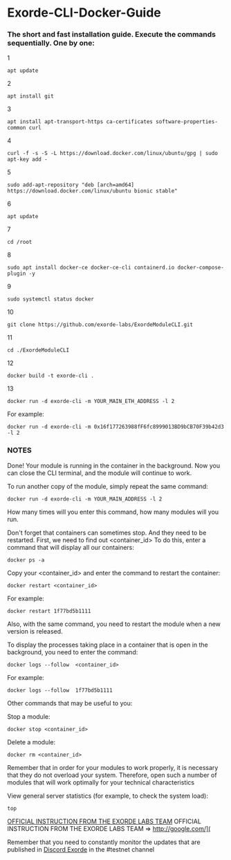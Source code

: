 # Exorde-CLI-Docker-Guide

### The short and fast installation guide. Execute the commands sequentially. One by one:

1
```
apt update
```
2
```
apt install git
```
3
```
apt install apt-transport-https ca-certificates software-properties-common curl
```
4
```
curl -f -s -S -L https://download.docker.com/linux/ubuntu/gpg | sudo apt-key add -
```
5
```
sudo add-apt-repository "deb [arch=amd64] https://download.docker.com/linux/ubuntu bionic stable"
```
6
```
apt update
```
7
```
cd /root
```
8
```
sudo apt install docker-ce docker-ce-cli containerd.io docker-compose-plugin -y
```
9
```
sudo systemctl status docker
```
10
```
git clone https://github.com/exorde-labs/ExordeModuleCLI.git
```
11
```
cd ./ExordeModuleCLI
```
12
```
docker build -t exorde-cli .
```
13
```
docker run -d exorde-cli -m YOUR_MAIN_ETH_ADDRESS -l 2
```
For example:
```
docker run -d exorde-cli -m 0x16f177263988fF6fc8999013BD9bCB70F39b42d3 -l 2
```

### NOTES

Done! Your module is running in the container in the background. Now you can close the CLI terminal, and the module will continue to work.

To run another copy of the module, simply repeat the same command:
```
docker run -d exorde-cli -m YOUR_MAIN_ADDRESS -l 2
```
How many times will you enter this command, how many modules will you run.

Don't forget that containers can sometimes stop. And they need to be restarted. First, we need to find out <container_id>
To do this, enter a command that will display all our containers:
```
docker ps -a
```
Copy your <container_id> and enter the command to restart the container:
```
docker restart <container_id>
```
For example:
```
docker restart 1f77bd5b1111
```
Also, with the same command, you need to restart the module when a new version is released.

To display the processes taking place in a container that is open in the background, you need to enter the command:

```
docker logs --follow  <container_id>
```
For example:
```
docker logs --follow  1f77bd5b1111
```

Other commands that may be useful to you:

Stop a module:

```
docker stop <container_id>
```

Delete a module:

```
docker rm <container_id>
```

Remember that in order for your modules to work properly, it is necessary that they do not overload your system. Therefore, open such a number of modules that will work optimally for your technical characteristics

View general server statistics (for example, to check the system load):

```
top
```
[OFFICIAL INSTRUCTION FROM THE EXORDE LABS TEAM](https://github.com/exorde-labs/ExordeModuleCLI/tree/feat/docker)
OFFICIAL INSTRUCTION FROM THE EXORDE LABS TEAM => http://google.com/](

Remember that you need to constantly monitor the updates that are published in [Discord Exorde](https://discord.gg/ExordeLabs) in the #testnet channel
